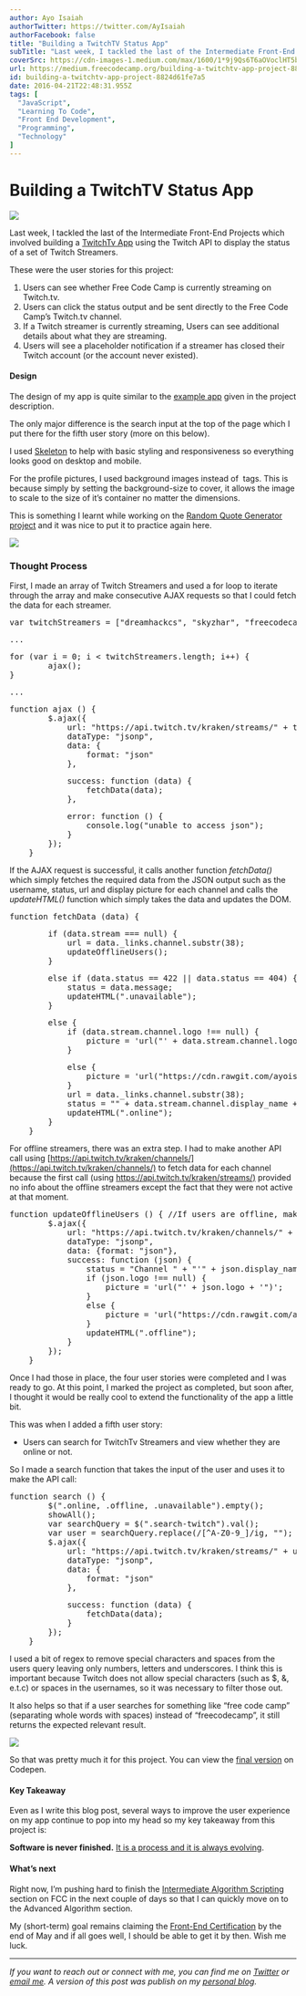 ```yaml
---
author: Ayo Isaiah
authorTwitter: https://twitter.com/AyIsaiah
authorFacebook: false
title: "Building a TwitchTV Status App"
subTitle: "Last week, I tackled the last of the Intermediate Front-End Projects which involved building a TwitchTv App using the Twitch API to displ..."
coverSrc: https://cdn-images-1.medium.com/max/1600/1*9j9Qs6T6aOVoclHT5bKILw.jpeg
url: https://medium.freecodecamp.org/building-a-twitchtv-app-project-8824d61fe7a5
id: building-a-twitchtv-app-project-8824d61fe7a5
date: 2016-04-21T22:48:31.955Z
tags: [
  "JavaScript",
  "Learning To Code",
  "Front End Development",
  "Programming",
  "Technology"
]
---
```

# Building a TwitchTV Status App



![](https://cdn-images-1.medium.com/max/1600/1*9j9Qs6T6aOVoclHT5bKILw.jpeg)



Last week, I tackled the last of the Intermediate Front-End Projects which involved building a [TwitchTv App](https://www.freecodecamp.com/challenges/use-the-twitchtv-json-api) using the Twitch API to display the status of a set of Twitch Streamers.

These were the user stories for this project:

1.  ​Users can see whether Free Code Camp is currently streaming on Twitch.tv.
2.  ​Users can click the status output and be sent directly to the Free Code Camp’s Twitch.tv channel.
3.  ​If a Twitch streamer is currently streaming, Users can see additional details about what they are streaming.
4.  ​Users will see a placeholder notification if a streamer has closed their Twitch account (or the account never existed).

#### Design

The design of my app is quite similar to the [example app](https://codepen.io/FreeCodeCamp/full/Myvqmo/) given in the project description.

The only major difference is the search input at the top of the page which I put there for the fifth user story (more on this below).

I used [Skeleton](http://getskeleton.com/) to help with basic styling and responsiveness so everything looks good on desktop and mobile.

For the profile pictures, I used background images instead of <img> tags. This is because simply by setting the background-size to cover, it allows the image to scale to the size of it’s container no matter the dimensions.

This is something I learnt while working on the [Random Quote Generator project](http://ayoisaiah.com/random-quote-generator/) and it was nice to put it to practice again here.







![](https://cdn-images-1.medium.com/max/2000/0*F4_Js3354c9E6moX.png)







### Thought Process

First, I made an array of Twitch Streamers and used a for loop to iterate through the array and make consecutive AJAX requests so that I could fetch the data for each streamer.

<pre name="48e3" id="48e3" class="graf graf--pre graf-after--p">var twitchStreamers = ["dreamhackcs", "skyzhar", "freecodecamp", "faceittv", "comster404", "brunofin", "terakilobyte", "robotcaleb", "sheevergaming", "esl_sc2", "ogamingsc2", "jacksofamerica"];</pre>

<pre name="41e4" id="41e4" class="graf graf--pre graf-after--pre">...</pre>

<pre name="66ee" id="66ee" class="graf graf--pre graf-after--pre">for (var i = 0; i < twitchStreamers.length; i++) {  
        ajax();  
}</pre>

<pre name="c555" id="c555" class="graf graf--pre graf-after--pre">...</pre>

<pre name="27ec" id="27ec" class="graf graf--pre graf-after--pre">function ajax () {  
        $.ajax({  
            url: "https://api.twitch.tv/kraken/streams/" + twitchStreamers[i] + "?callback=?",  
            dataType: "jsonp",  
            data: {  
                format: "json"  
            },</pre>

<pre name="f335" id="f335" class="graf graf--pre graf-after--pre">            success: function (data) {  
                fetchData(data);  
            },</pre>

<pre name="5246" id="5246" class="graf graf--pre graf-after--pre">            error: function () {  
                console.log("unable to access json");  
            }  
        });  
    }</pre>

If the AJAX request is successful, it calls another function _fetchData()_ which simply fetches the required data from the JSON output such as the username, status, url and display picture for each channel and calls the _updateHTML()_ function which simply takes the data and updates the DOM.

<pre name="7844" id="7844" class="graf graf--pre graf-after--p">function fetchData (data) {</pre>

<pre name="941c" id="941c" class="graf graf--pre graf-after--pre">        if (data.stream === null) {  
            url = data._links.channel.substr(38);  
            updateOfflineUsers();  
        }</pre>

<pre name="fe9e" id="fe9e" class="graf graf--pre graf-after--pre">        else if (data.status == 422 || data.status == 404) {  
            status = data.message;  
            updateHTML(".unavailable");  
        }</pre>

<pre name="c5ef" id="c5ef" class="graf graf--pre graf-after--pre">        else {  
            if (data.stream.channel.logo !== null) {  
                picture = 'url("' + data.stream.channel.logo + '")';  
            }</pre>

<pre name="3d45" id="3d45" class="graf graf--pre graf-after--pre">            else {  
                picture = 'url("https://cdn.rawgit.com/ayoisaiah/freeCodeCamp/master/twitch/images/placeholder-2.jpg")';  
            }  
            url = data._links.channel.substr(38);  
            status = "" + data.stream.channel.display_name +  "" + " is currently streaming " + data.stream.game;  
            updateHTML(".online");  
        }  
    }</pre>

For offline streamers, there was an extra step. I had to make another API call using [https://api.twitch.tv/kraken/channels/](https://api.twitch.tv/kraken/channels/) to fetch data for each channel because the first call (using [https://api.twitch.tv/kraken/streams/)](https://api.twitch.tv/kraken/streams/%29) provided no info about the offline streamers except the fact that they were not active at that moment.

<pre name="e1e1" id="e1e1" class="graf graf--pre graf-after--p">function updateOfflineUsers () { //If users are offline, make new ajax request to find user info  
        $.ajax({  
            url: "https://api.twitch.tv/kraken/channels/" + url,  
            dataType: "jsonp",  
            data: {format: "json"},  
            success: function (json) {  
                status = "Channel " + "'" + json.display_name + "'" + " is currently offline";  
                if (json.logo !== null) {  
                    picture = 'url("' + json.logo + '")';  
                }  
                else {  
                    picture = 'url("https://cdn.rawgit.com/ayoisaiah/freeCodeCamp/master/twitch/images/placeholder-2.jpg")';  
                }  
                updateHTML(".offline");  
            }  
        });  
    }</pre>

Once I had those in place, the four user stories were completed and I was ready to go. At this point, I marked the project as completed, but soon after, I thought it would be really cool to extend the functionality of the app a little bit.

This was when I added a fifth user story:

*   Users can search for TwitchTv Streamers and view whether they are online or not.

So I made a search function that takes the input of the user and uses it to make the API call:

<pre name="6dc7" id="6dc7" class="graf graf--pre graf-after--p">function search () {  
        $(".online, .offline, .unavailable").empty();  
        showAll();    
        var searchQuery = $(".search-twitch").val();  
        var user = searchQuery.replace(/[^A-Z0-9_]/ig, "");  
        $.ajax({  
            url: "https://api.twitch.tv/kraken/streams/" + user,  
            dataType: "jsonp",  
            data: {  
                format: "json"  
            },</pre>

<pre name="c03d" id="c03d" class="graf graf--pre graf-after--pre">            success: function (data) {  
                fetchData(data);                      
            }  
        });  
    }</pre>

I used a bit of regex to remove special characters and spaces from the users query leaving only numbers, letters and underscores. I think this is important because Twitch does not allow special characters (such as $, &, e.t.c) or spaces in the usernames, so it was necessary to filter those out.

It also helps so that if a user searches for something like “free code camp” (separating whole words with spaces) instead of “freecodecamp”, it still returns the expected relevant result.







![](https://cdn-images-1.medium.com/max/2000/0*yeGvdOIbRVvRkawQ.png)







So that was pretty much it for this project. You can view the [final version](http://codepen.io/ayoisaiah/full/MyGjpz/) on Codepen.

#### Key Takeaway

Even as I write this blog post, several ways to improve the user experience on my app continue to pop into my head so my key takeaway from this project is:

**Software is never finished.** [It is a process and it is always evolving](http://scripting.com/davenet/1995/09/03/wemakeshittysoftware.html).

#### What’s next

Right now, I’m pushing hard to finish the [Intermediate Algorithm Scripting](https://www.freecodecamp.com/map-aside#nested-collapseIntermediateAlgorithmScripting) section on FCC in the next couple of days so that I can quickly move on to the Advanced Algorithm section.

My (short-term) goal remains claiming the [Front-End Certification](http://www.freecodecamp.com/challenges/claim-your-front-end-development-certificate) by the end of May and if all goes well, I should be able to get it by then. Wish me luck.











* * *







_If you want to reach out or connect with me, you can find me on_ [_Twitter_](https://twitter.com/ayisaiah) _or_ [_email me_](mailto:ayisaiah@gmail.com)_. A version of this post was publish on my_ [_personal blog_](http://www.ayoisaiah.com/twitch-tv-project/)_._








